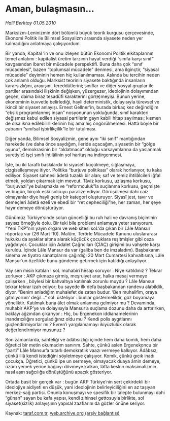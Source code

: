 # Aman, bulaşmasın...

*Halil Berktay  01.05.2010*

<div class="yazi"><p>Marksizm-Leninizmin dört bölümlü büyük teorik kurgusu çerçevesinde, Ekonomi Politik ile Bilimsel Sosyalizm arasında siyasete neden yer kalmadığını anlatmaya çalışıyordum.</p>
<p>Bir yanda, Kapital ’in ve onu izleyen bütün Ekonomi Politik elkitaplarının temel anlatımı : kapitalist üretim tarzının hayat verdiği “sınıfa karşı sınıf” kavgasından ibaret bir mücadele perspektifi. Buna daha çok “sınıf mücadelesi”, bazen “toplumsal mücadele” denmesi, ama ilginçtir, “siyasal mücadele” deyiminin hemen hiç kullanılmaması. Aslında bu tercihin neden çok anlamlı olduğu. Marksist teorinin siyasete baktığında insanların kararsızlığını, arayışını, tereddütlerini; sınıflar ve diğer sosyal gruplar ile partiler arasındaki ilişkinin değişken, yüzergezer, ideolojinin dolayımından geçen, daima biraz tesadüfî karakterini gör(e)meyişi. Bunun yerine, ekonominin kuvvetle belirlediği, hayli deterministik, dolayısıyla türevsel ve ikincil bir siyaset anlayışı. Ernest Gellner’in, burada birkaç kez değindiğim “eksik programlanmış insan” nosyonunun yokluğunda, sınıf karakteri değişmez kabul edilen siyasal partilerin gayrı kabili hitap sayılması; kısmen de olsa ikna edilebilirliklerinin hiç ama hiç öngörülmemesi. Hattâ böyle bir çabanın “sınıfsal işbirlikçilik”le bir tutulması.</p>
<p>Diğer yanda, Bilimsel Sosyalizmin, gene aynı “iki sınıf” mantığından hareketle (ve daha önce saydığım, ileride açacağım, siyasetin bir “gölge oyunu”, demokrasinin bir “aldatmaca” olduğu varsayımlarına da yaslanmak suretiyle) işçi sınıfı ihtilâlinin yol haritasına indirgenmesi.</p>
<p>İşte, bu iki taraflı baskılardır ki siyaseti küçülmeye, sığlaşmaya, çizgiselleşmeye itiyor. Politika “burjuva politikası” olarak horlanıyor, tu kaka ediliyor. Siyaset sahnesi âdetâ tuzaklı bir alan; saf ve temiz ihtilâlcileri iğfal etmek, yoldan çıkarmak için mevcut. Tâviz korkusu, uzlaşma korkusu, “burjuvazi”ye bulaşmakla ve “reformculuk”la suçlanma korkusu, geçmişte ve bugün, birçok eski solcuyu paralize ediyor. Görüşülmesi dahi caiz olmayanlar diye hayli geniş bir kategori oluşturuyor. Siyasî jest, tavır ve demeçleri âdetâ ezelî ve ebedî bir “ret cepheciliği”ne, her zaman, her şeye hayır demeye dönüştürüyor.</p>
<p>Günümüz Türkiye’sinde solun güncelliği bu ruh hali ve davranış biçiminin sayısız örneğiyle dolu. Bir teki bile problemi anlamaya yeter sanıyorum. “Yeni TKP”nin yayın organı ve web sitesi soL’da çıkan bir Lâle Mansur röportajı var (26 Mart ‘10). Malûm, Terörle Mücadele Kanunu uluslararası hukuku da ayaklar altına alarak küçücük çocuklara reşitmişler gibi ceza yağdırıyor. Çocuklar için Adalet Çağrıcıları (ÇİAÇ) girişimi bu vahşete karşı kuruldu. İçinde Lâle Mansur da var (galiba ben de imzaladım). Başbakanın sinema ve tiyatro sanatçılarını çağırdığı 20 Mart Cumartesi kahvaltısına, Lâle Mansur’un özellikle bunu gündeme getirmek için katıldığı anlaşılıyor.</p>
<p>Vay sen misin katılan ! soL muhabiri hesap soruyor : Niye katıldınız ? Tekrar zorluyor : AKP çıkmaza girmiş, meşruiyet arar, halka mesaj vermeye çalışırken <politikada ?="" halka="" ki="" kim,="" mesaj="" ne="" vermeye="" zaman="" çalışmıyor="">, böylesi bir kahvaltıya katılmak zorunlu muydu ? Lâle Mansur tekrar tekrar izah ediyor; bu sayede ilk defa başbakandan randevu alabildik, diyor. “Benim anladığım muhalefet de zaten budur. ‘Ben muhalifim, oraya gitmiyorum’ değil...” soL üsteliyor : bunlar göstermeliktir, göz boyamaya yöneliktir. Katılmak buna âlet olmak anlamına gelmiyor mu ? Devamında, muhabir AKP’ye ve dolayısıyla Mansur’a suçlama dozunu daha da arttırırken, baklayı ağzından çıkarıyor : Hiç, bu Ergenekon iddianamelerinin inandırıcılığını sorguladığınız oldu mu ? Kendi polis aygıtlarını güçlendirmiyorlar mı ? Evren’i yargılamamayı ikiyüzlülük olarak değerlendirmiyor musunuz ?</politikada></p>
<p>Son zamanlarda, sahteliği ve âdâbsızlığı içinde hem daha komik, hem daha öğretici bir metin okumadım sanırım. Sahte, çünkü aslen Ergenekoncu bir “parti” Lâle Mansur’a tutarlı demokratlık vaazı vermeye kalkıyor. Âdâbsız, çünkü illâ kendi istediğini söyletmeye çalışıyor. Komik, çünkü gıcık inadı çocukça. Öğretici, çünkü ipe un sermeye, olmayacak duaya âmin demeye, üzüm yemek yerine bağcıyı dövmeye kalkan, lâfta keskin maksimalizmin nasıl aşırı sağcılığa dönüştüğünü apaçık gösteriyor.</p>
<p>Ortada basit bir gerçek var : bugün AKP Türkiye’nin sert çekirdekli bir ideolojiye aidiyeti en düşük, yani ideolojinin belirleyiciliğini en az taşıyan merkez-sağ partisi. Onunla konuşmayı ve spesifik bir talepte bulunmayı dahi “günah” sayan bu kafa yapısı, kendi zihinsel gettosuyla birlikte, sol siyaset(sizlik) anlayışının yapısal zaaflarını da gözler önüne seriyor.</p></div>

Kaynak: [taraf.com.tr](m), [web.archive.org (arşiv bağlantısı)](http://web.archive.org/web/20100504081743/http://taraf.com.tr:80/halil-berktay/makale-aman-bulasmasin.htm)
